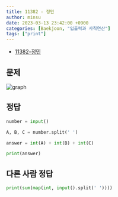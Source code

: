 ```yaml
---
title: 11382 - 정민
author: minsu
date: 2023-03-13 23:42:00 +0900
categories: [Baekjoon, "입출력과 사칙연산"]
tags: ["print"]
---
```


* [11382-정민](https://www.acmicpc.net/problem/11382)

## 문제

<img src="{{site.baseurl | prepend: site.url}}/assets/img/2023-03-14-00-47-29.png" alt="graph" />


## 정답
```py
number = input()

A, B, C = number.split(' ')

answer = int(A) + int(B) + int(C)

print(answer)

```

## 다른 사람 정답
```py
print(sum(map(int, input().split(' '))))
```
